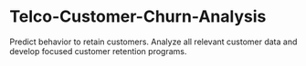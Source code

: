 # Telco-Customer-Churn-Analysis
Predict behavior to retain customers. Analyze all relevant customer data and develop focused customer retention programs.
